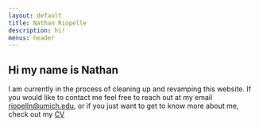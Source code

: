 ```yaml
---
layout: default
title: Nathan Riopelle
description: hi!
menus: header
---
```



## Hi my name is Nathan

I am currently in the process of cleaning up and revamping this website. If you would like to contact me feel free to reach out at my email riopelln@umich.edu, or if you just want to get to know more about me, check out my [CV](https://github.com/riopelln/riopellnpersonalsite/raw/master/Riopelle_CV.pdf)
